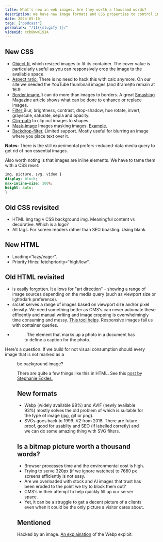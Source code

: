 ```yaml
---
title: What’s new in web images. Are they worth a thousand words?
description: We have new image formats and CSS properties to control images. But serving ever smaller and bigger screen resolutions efficiently is no easy feat.
date: 2024-05-16
tags: ["podcast"]
permalink: "/11{{slugify }}/"
videoid: ccbONwX19IA
---
```


New CSS
-------

*   [Object fit](https://developer.mozilla.org/en-US/docs/Web/CSS/object-fit) which resized images to fit its container. The cover value is particularly useful as you can responsively crop the image to the available space.
*   [Aspect ratio.](https://developer.mozilla.org/en-US/docs/Web/CSS/aspect-ratio) There is no need to hack this with calc anymore. On our site we needed the YouTube thumbnail images (and iframe)to remain at 16:9
*   [Border image.](https://developer.mozilla.org/en-US/docs/Web/CSS/border-image)It can do more than images to borders. A great [Smashing Magazine](https://www.smashingmagazine.com/2024/01/css-border-image-property/) article shows what can be done to enhance or replace images.
*   [Filter:](https://developer.mozilla.org/en-US/docs/Web/CSS/filter)Blur, brightness, contrast, drop-shadow, hue rotate, invert, grayscale, saturate, sepia and opacity.
*   [Clip-path](https://developer.mozilla.org/en-US/docs/Web/CSS/clip-path) to clip out images to shapes.
*   [Mask-image](https://developer.mozilla.org/en-US/docs/Web/CSS/mask-image) Images masking images. [Example.](https://www.w3schools.com/css/css3_masking.asp)
*   [Backdrop-filter.](https://developer.mozilla.org/en-US/docs/Web/CSS/backdrop-filter) Limited support. Mostly useful for blurring an image where you place text over it.

**Notes:** There is the still experimental prefers-reduced-data media query to get rid of non essential images.

Also worth noting is that images are inline elements. We have to tame them with a CSS reset:

```css
img, picture, svg, video {
display: block; 
max-inline-size: 100%;
height: auto;
}
```

Old CSS revisited
-----------------

*   HTML Img tag v CSS background img. Meaningful content vs decorative. Which is a logo?
*   Alt tags. For screen readers rather than SEO boasting. Using blank.

New HTML
--------

*   Loading="lazy/eager".
*   Priority Hints: fetchpriority="high/low".

Old HTML revisited
------------------

*   <picture> is easily forgotten. It allows for "art direction" - showing a range of image sources depending on the media query (such as viewport size or light/dark preference).
*   srcset serves a range of images based on viewport size and/or pixel density. We need something better as CMS's can never automate these efficently and manual writing and image cropping is overwhelmingly time consuming and messy. [This tool helps](https://www.responsivebreakpoints.com/). Responsive images fail us with container queries.
*   <figure>. The element that marks up a photo in a document has <figcaption> to define a caption for the photo.

Here's a question. If we build for not visual consumption should every image that is not marked as a <figure> be background image?

There are quite a few things like this in HTML. See this [post by Stephanie Eckles.](https://thinkdobecreate.com/articles/a-call-for-consensus-on-html-semantics/)

New formats
-----------

*   Webp (widely available 98%) and AVIF (newly available 93%) mostly solves the old problem of which is suitable for the type of image (jpg, gif or png).
*   SVGs goes back to 1999. V2 from 2018. There are future proof, good for usabilty and SEO (if labelled corretly) and we can do some amazing thing with SVG filters.

Is a bitmap picture worth a thousand words?
-------------------------------------------

*   Browser processes time and the environmental cost is high.
*   Trying to serve 320px (if we ignore watches) to 7680 px screens efficiently is not easy.
*   Are we overloaded with stock and AI images that trust has been eroded to the point we try to block them out?
*   CMS's in their attempt to help quickly fill up our server space.
*   Yet, it can be a struggle to get a decent picture of a clients even when it could be the only picture a visitor cares about.

Mentioned
---------

Hacked by an image. [An explaination](https://www.youtube.com/watch?v=89ysXVYH2Sk) of the Webp exploit.


